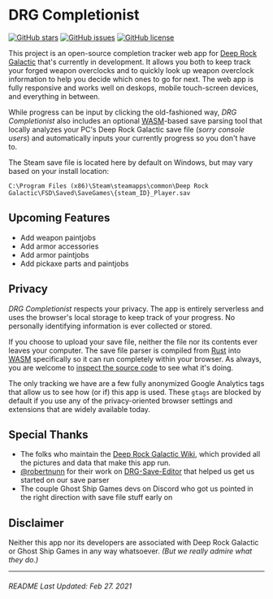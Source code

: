 # DRG Completionist

[![GitHub stars](https://img.shields.io/github/stars/BobertForever/drg-completionist)](https://github.com/BobertForever/drg-completionist/stargazers)
[![GitHub issues](https://img.shields.io/github/issues/BobertForever/drg-completionist)](https://github.com/BobertForever/drg-completionist/issues)
[![GitHub license](https://img.shields.io/github/license/BobertForever/drg-completionist)](https://github.com/BobertForever/drg-completionist)

This project is an open-source completion tracker web app for [Deep Rock Galactic](https://www.deeprockgalactic.com/) that's currently in development. It allows you both to keep track your forged weapon overclocks and to quickly look up weapon overclock information to help you decide which ones to go for next. The web app is fully responsive and works well on deskops, mobile touch-screen devices, and everything in between.

While progress can be input by clicking the old-fashioned way, _DRG Completionist_ also includes an optional [WASM](https://en.wikipedia.org/wiki/WebAssembly)-based save parsing tool that locally analyzes your PC's Deep Rock Galactic save file (_sorry console users_) and automatically inputs your currently progress so you don't have to.

The Steam save file is located here by default on Windows, but may vary based on your install location:

`C:\Program Files (x86)\Steam\steamapps\common\Deep Rock Galactic\FSD\Saved\SaveGames\{steam_ID}_Player.sav`

## Upcoming Features

- Add weapon paintjobs
- Add armor accessories
- Add armor paintjobs
- Add pickaxe parts and paintjobs

## Privacy

_DRG Completionist_ respects your privacy. The app is entirely serverless and uses the browser's local storage to keep track of your progress. No personally identifying information is ever collected or stored.

If you choose to upload your save file, neither the file nor its contents ever leaves your computer. The save file parser is compiled from [Rust](<https://en.wikipedia.org/wiki/Rust_(programming_language)>) into [WASM](https://en.wikipedia.org/wiki/WebAssembly) specifically so it can run completely within your browser. As always, you are welcome to [inspect the source code](https://github.com/BobertForever/drg-completionist/tree/main/save-parser) to see what it's doing.

The only tracking we have are a few fully anonymized Google Analytics tags that allow us to see how (or if) this app is used. These `gtags` are blocked by default if you use any of the privacy-oriented browser settings and extensions that are widely available today.

## Special Thanks

- The folks who maintain the [Deep Rock Galactic Wiki](https://deeprockgalactic.gamepedia.com/Deep_Rock_Galactic_Wiki), which provided all the pictures and data that make this app run.
- [@robertnunn](https://github.com/robertnunn) for their work on [DRG-Save-Editor](https://github.com/robertnunn/DRG-Save-Editor) that helped us get us started on our save parser
- The couple Ghost Ship Games devs on Discord who got us pointed in the right direction with save file stuff early on

## Disclaimer

Neither this app nor its developers are associated with Deep Rock Galactic or Ghost Ship Games in any way whatsoever. _(But we really admire what they do.)_

---

###### README Last Updated: Feb 27. 2021

